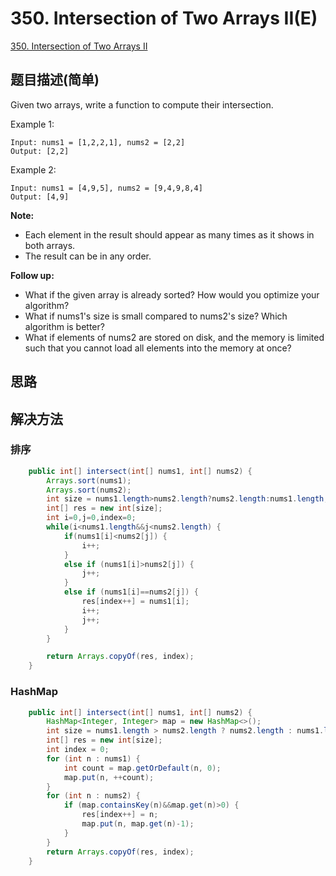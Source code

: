 # 350. Intersection of Two Arrays II(E)
[350. Intersection of Two Arrays II](https://leetcode-cn.com/problems/intersection-of-two-arrays-ii/)

## 题目描述(简单)

Given two arrays, write a function to compute their intersection.

Example 1:
```
Input: nums1 = [1,2,2,1], nums2 = [2,2]
Output: [2,2]
```
Example 2:
```
Input: nums1 = [4,9,5], nums2 = [9,4,9,8,4]
Output: [4,9]
```
**Note:**

- Each element in the result should appear as many times as it shows in both arrays.
- The result can be in any order.

**Follow up:**

- What if the given array is already sorted? How would you optimize your algorithm?
- What if nums1's size is small compared to nums2's size? Which algorithm is better?
- What if elements of nums2 are stored on disk, and the memory is limited such that you cannot load all elements into the memory at once?


## 思路

## 解决方法

### 排序


```java
    public int[] intersect(int[] nums1, int[] nums2) {
    	Arrays.sort(nums1);
        Arrays.sort(nums2);
        int size = nums1.length>nums2.length?nums2.length:nums1.length;
		int[] res = new int[size];
        int i=0,j=0,index=0;
        while(i<nums1.length&&j<nums2.length) {
        	if(nums1[i]<nums2[j]) {
        		i++;
        	}
        	else if (nums1[i]>nums2[j]) {
        		j++;
			}
        	else if (nums1[i]==nums2[j]) {
        		res[index++] = nums1[i];
        		i++;
        		j++;
			}
        }

        return Arrays.copyOf(res, index);
    }
```



### HashMap


```java
    public int[] intersect(int[] nums1, int[] nums2) {
        HashMap<Integer, Integer> map = new HashMap<>();
        int size = nums1.length > nums2.length ? nums2.length : nums1.length;
        int[] res = new int[size];
        int index = 0;
        for (int n : nums1) {
            int count = map.getOrDefault(n, 0);
            map.put(n, ++count);
        }
        for (int n : nums2) {
            if (map.containsKey(n)&&map.get(n)>0) {
                res[index++] = n;
                map.put(n, map.get(n)-1);
            }
        }
        return Arrays.copyOf(res, index);
    }
```


### 

